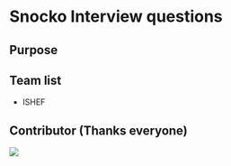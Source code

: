 # Snocko Interview questions

## Purpose

## Team list
- ISHEF

## Contributor (Thanks everyone)

<a href="https://github.com/snocko/interview-question/graphs/contributors">
  <img src="https://contrib.rocks/image?repo=snocko/interview-question" />
</a>

